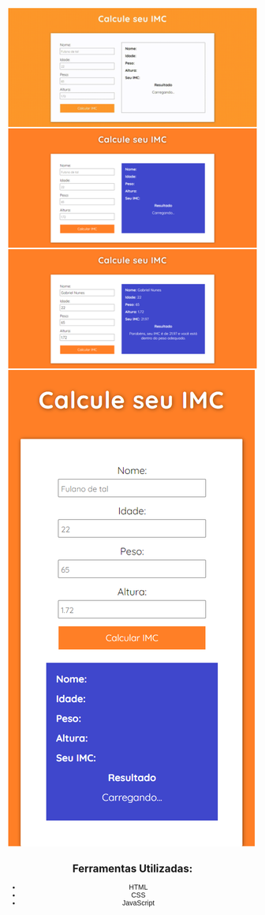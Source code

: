 <img src="images/prints/gif-imc.gif">

<img src="images/prints/01.png">
<img src="images/prints/02.png">
<img src="images/prints/03.png">

<div style="text-align: center">
	<h2>Ferramentas Utilizadas:</h2>
	<ul style="font-family: Arial">
		<li> HTML</li>
		<li> CSS </li>
		<li> JavaScript </li>
	</ul>
</div>
